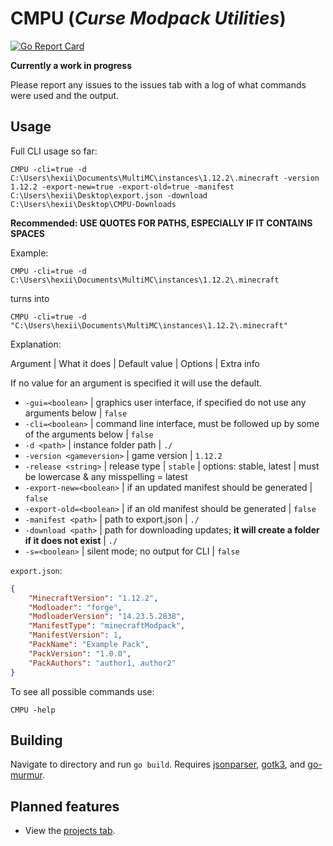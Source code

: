 # CMPU (_Curse Modpack Utilities_)

[![Go Report Card](https://goreportcard.com/badge/github.com/Hextical/CMPU)](https://goreportcard.com/report/github.com/Hextical/CMPU)

**Currently a work in progress**

Please report any issues to the issues tab with a log of what commands were used and the output. 

## Usage
Full CLI usage so far:

`
CMPU -cli=true -d C:\Users\hexii\Documents\MultiMC\instances\1.12.2\.minecraft -version 1.12.2 -export-new=true -export-old=true -manifest C:\Users\hexii\Desktop\export.json -download C:\Users\hexii\Desktop\CMPU-Downloads
`

**Recommended: USE QUOTES FOR PATHS, ESPECIALLY IF IT CONTAINS SPACES**

Example: 

`CMPU -cli=true -d C:\Users\hexii\Documents\MultiMC\instances\1.12.2\.minecraft`

turns into

`CMPU -cli=true -d "C:\Users\hexii\Documents\MultiMC\instances\1.12.2\.minecraft"`

Explanation:

Argument | What it does | Default value | Options | Extra info

If no value for an argument is specified it will use the default.

- `-gui=<boolean>` | graphics user interface, if specified do not use any arguments below | `false`
- `-cli=<boolean>` | command line interface, must be followed up by some of the arguments below | `false`
- `-d <path>` | instance folder path | `./`
- `-version <gameversion>` | game version | `1.12.2`
- `-release <string>` | release type | `stable` | options: stable, latest | must be lowercase & any misspelling = latest
- `-export-new=<boolean>` | if an updated manifest should be generated | `false`
- `-export-old=<boolean>` | if an old manifest should be generated | `false`
- `-manifest <path>` | path to export.json | `./`
- `-download <path>` | path for downloading updates; **it will create a folder if it does not exist** | `./`
- `-s=<boolean>` | silent mode; no output for CLI | `false`

`export.json`:

``` json
{
    "MinecraftVersion": "1.12.2",
    "Modloader": "forge",
    "ModloaderVersion": "14.23.5.2838",
    "ManifestType": "minecraftModpack",
    "ManifestVersion": 1,
    "PackName": "Example Pack",
    "PackVersion": "1.0.0",
    "PackAuthors": "author1, author2"
}
```

To see all possible commands use:

`
CMPU -help
`

## Building
Navigate to directory and run `go build`. Requires [jsonparser](https://github.com/buger/jsonparser), [gotk3](https://github.com/gotk3/gotk3), and [go-murmur](https://github.com/aviddiviner/go-murmur).

## Planned features
- View the [projects tab](https://github.com/Hextical/CMPU/projects).
